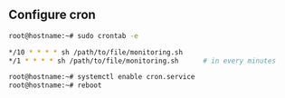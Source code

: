 ## Configure cron

```bash
root@hostname:~# sudo crontab -e
```

```bash
*/10 * * * * sh /path/to/file/monitoring.sh
*/1 * * * * sh /path/to/file/monitoring.sh      # in every minutes
```

```bash
root@hostname:~# systemctl enable cron.service
root@hostname:~# reboot
```